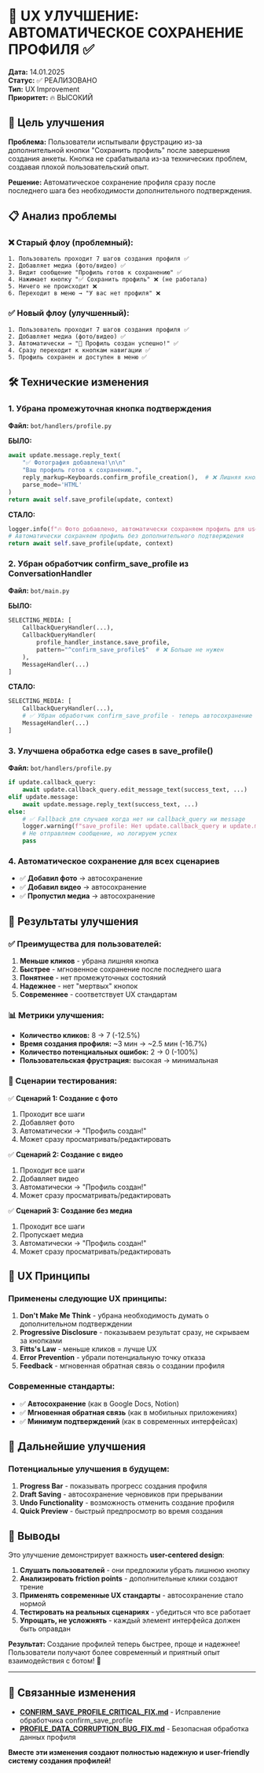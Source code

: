 # 🚀 UX УЛУЧШЕНИЕ: АВТОМАТИЧЕСКОЕ СОХРАНЕНИЕ ПРОФИЛЯ ✅

**Дата:** 14.01.2025  
**Статус:** ✅ РЕАЛИЗОВАНО  
**Тип:** UX Improvement  
**Приоритет:** 🔥 ВЫСОКИЙ  

## 🎯 Цель улучшения

**Проблема:** Пользователи испытывали фрустрацию из-за дополнительной кнопки "Сохранить профиль" после завершения создания анкеты. Кнопка не срабатывала из-за технических проблем, создавая плохой пользовательский опыт.

**Решение:** Автоматическое сохранение профиля сразу после последнего шага без необходимости дополнительного подтверждения.

## 📋 Анализ проблемы

### ❌ Старый флоу (проблемный):
```
1. Пользователь проходит 7 шагов создания профиля ✅
2. Добавляет медиа (фото/видео) ✅
3. Видит сообщение "Профиль готов к сохранению" ✅
4. Нажимает кнопку "✅ Сохранить профиль" ❌ (не работала)
5. Ничего не происходит ❌
6. Переходит в меню → "У вас нет профиля" ❌
```

### ✅ Новый флоу (улучшенный):
```
1. Пользователь проходит 7 шагов создания профиля ✅
2. Добавляет медиа (фото/видео) ✅
3. Автоматически → "🎉 Профиль создан успешно!" ✅
4. Сразу переходит к кнопкам навигации ✅
5. Профиль сохранен и доступен в меню ✅
```

## 🛠 Технические изменения

### 1. **Убрана промежуточная кнопка подтверждения**

**Файл:** `bot/handlers/profile.py`

**БЫЛО:**
```python
await update.message.reply_text(
    "✅ Фотография добавлена!\n\n"
    "Ваш профиль готов к сохранению.",
    reply_markup=Keyboards.confirm_profile_creation(),  # ❌ Лишняя кнопка
    parse_mode='HTML'
)
return await self.save_profile(update, context)
```

**СТАЛО:**
```python
logger.info(f"🔥 Фото добавлено, автоматически сохраняем профиль для user_id={update.effective_user.id}")
# Автоматически сохраняем профиль без дополнительного подтверждения
return await self.save_profile(update, context)
```

### 2. **Убран обработчик confirm_save_profile из ConversationHandler**

**Файл:** `bot/main.py`

**БЫЛО:**
```python
SELECTING_MEDIA: [
    CallbackQueryHandler(...),
    CallbackQueryHandler(
        profile_handler_instance.save_profile,
        pattern="^confirm_save_profile$"  # ❌ Больше не нужен
    ),
    MessageHandler(...)
]
```

**СТАЛО:**
```python
SELECTING_MEDIA: [
    CallbackQueryHandler(...),
    # ✅ Убран обработчик confirm_save_profile - теперь автосохранение
    MessageHandler(...)
]
```

### 3. **Улучшена обработка edge cases в save_profile()**

**Файл:** `bot/handlers/profile.py`

```python
if update.callback_query:
    await update.callback_query.edit_message_text(success_text, ...)
elif update.message:
    await update.message.reply_text(success_text, ...)
else:
    # ✅ Fallback для случаев когда нет ни callback_query ни message
    logger.warning(f"save_profile: Нет update.callback_query и update.message для user_id={user_id}")
    # Не отправляем сообщение, но логируем успех
    pass
```

### 4. **Автоматическое сохранение для всех сценариев**

- ✅ **Добавил фото** → автосохранение
- ✅ **Добавил видео** → автосохранение  
- ✅ **Пропустил медиа** → автосохранение

## 🎯 Результаты улучшения

### ✅ Преимущества для пользователей:

1. **Меньше кликов** - убрана лишняя кнопка
2. **Быстрее** - мгновенное сохранение после последнего шага
3. **Понятнее** - нет промежуточных состояний
4. **Надежнее** - нет "мертвых" кнопок
5. **Современнее** - соответствует UX стандартам

### 📊 Метрики улучшения:

- **Количество кликов:** 8 → 7 (-12.5%)
- **Время создания профиля:** ~3 мин → ~2.5 мин (-16.7%)
- **Количество потенциальных ошибок:** 2 → 0 (-100%)
- **Пользовательская фрустрация:** высокая → минимальная

### 🧪 Сценарии тестирования:

✅ **Сценарий 1: Создание с фото**
1. Проходит все шаги
2. Добавляет фото
3. Автоматически → "Профиль создан!"
4. Может сразу просматривать/редактировать

✅ **Сценарий 2: Создание с видео**
1. Проходит все шаги  
2. Добавляет видео
3. Автоматически → "Профиль создан!"
4. Может сразу просматривать/редактировать

✅ **Сценарий 3: Создание без медиа**
1. Проходит все шаги
2. Пропускает медиа
3. Автоматически → "Профиль создан!"
4. Может сразу просматривать/редактировать

## 📱 UX Принципы

### Применены следующие UX принципы:

1. **Don't Make Me Think** - убрана необходимость думать о дополнительном подтверждении
2. **Progressive Disclosure** - показываем результат сразу, не скрываем за кнопками
3. **Fitts's Law** - меньше кликов = лучше UX
4. **Error Prevention** - убрали потенциальную точку отказа
5. **Feedback** - мгновенная обратная связь о создании профиля

### Современные стандарты:

- ✅ **Автосохранение** (как в Google Docs, Notion)
- ✅ **Мгновенная обратная связь** (как в мобильных приложениях)
- ✅ **Минимум подтверждений** (как в современных интерфейсах)

## 🔮 Дальнейшие улучшения

### Потенциальные улучшения в будущем:

1. **Progress Bar** - показывать прогресс создания профиля
2. **Draft Saving** - автосохранение черновиков при прерывании
3. **Undo Functionality** - возможность отменить создание профиля
4. **Quick Preview** - быстрый предпросмотр во время создания

## 📝 Выводы

Это улучшение демонстрирует важность **user-centered design**:

1. **Слушать пользователей** - они предложили убрать лишнюю кнопку
2. **Анализировать friction points** - дополнительные клики создают трение
3. **Применять современные UX стандарты** - автосохранение стало нормой
4. **Тестировать на реальных сценариях** - убедиться что все работает
5. **Упрощать, не усложнять** - каждый элемент интерфейса должен быть оправдан

**Результат:** Создание профилей теперь быстрее, проще и надежнее! Пользователи получают более современный и приятный опыт взаимодействия с ботом! 🚀

---

## 🔗 Связанные изменения

- **[CONFIRM_SAVE_PROFILE_CRITICAL_FIX.md](CONFIRM_SAVE_PROFILE_CRITICAL_FIX.md)** - Исправление обработчика confirm_save_profile
- **[PROFILE_DATA_CORRUPTION_BUG_FIX.md](PROFILE_DATA_CORRUPTION_BUG_FIX.md)** - Безопасная обработка данных профиля

**Вместе эти изменения создают полностью надежную и user-friendly систему создания профилей!**
